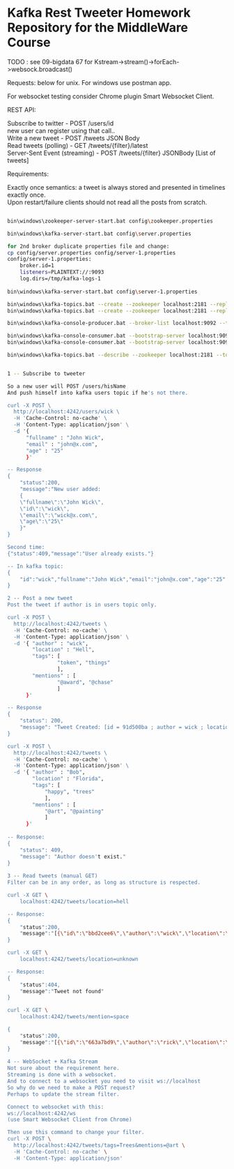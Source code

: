 # Kafka Rest Tweeter Homework Repository for the MiddleWare Course

TODO : see 09-bigdata 67 for Kstream->stream()->forEach->websock.broadcast()

Requests: below for unix. For windows use postman app.

For websocket testing consider Chrome plugin Smart Websocket Client.

REST API:

Subscribe to twitter - POST /users/id \
new user can register using that call.. \
Write a new tweet - POST /tweets JSON Body \
Read tweets (polling) - GET /tweets/{filter}/latest \
Server-Sent Event (streaming) - POST /tweets/{filter} JSONBody [List of tweets]

Requirements:

Exactly once semantics: a tweet is always stored and presented in timelines exactly once. \
Upon restart/failure clients should not read all the posts from scratch.

```bash

bin\windows\zookeeper-server-start.bat config\zookeeper.properties

bin\windows\kafka-server-start.bat config\server.properties

for 2nd broker duplicate properties file and change:
cp config/server.properties config/server-1.properties
config/server-1.properties:
    broker.id=1
    listeners=PLAINTEXT://:9093
    log.dirs=/tmp/kafka-logs-1
 
bin\windows\kafka-server-start.bat config\server-1.properties

bin\windows\kafka-topics.bat --create --zookeeper localhost:2181 --replication-factor 2 --partitions 1 --topic tweeter3
bin\windows\kafka-topics.bat --create --zookeeper localhost:2181 --replication-factor 2 --partitions 1 --topic users2

bin\windows\kafka-console-producer.bat --broker-list localhost:9092 --topic tweeter2

bin\windows\kafka-console-consumer.bat --bootstrap-server localhost:9092 --topic tweeter3 --from-beginning
bin\windows\kafka-console-consumer.bat --bootstrap-server localhost:9092 --topic users2 --from-beginning

bin\windows\kafka-topics.bat --describe --zookeeper localhost:2181 --topic tweeter2

```

```bash

1 -- Subscribe to tweeter

So a new user will POST /users/hisName
And push himself into kafka users topic if he's not there.

curl -X POST \
  http://localhost:4242/users/wick \
  -H 'Cache-Control: no-cache' \
  -H 'Content-Type: application/json' \
  -d '{
      "fullname" : "John Wick",
      "email" : "john@x.com",
      "age" : "25"
      }'

-- Response
{
    "status":200,
    "message":"New user added: 
    {
    \"fullname\":\"John Wick\",
    \"id\":\"wick\",
    \"email\":\"wick@x.com\",
    \"age\":\"25\"
    }"
}

Second time:
{"status":409,"message":"User already exists."}

-- In kafka topic:
{
    "id":"wick","fullname":"John Wick","email":"john@x.com","age":"25"
}

2 -- Post a new tweet
Post the tweet if author is in users topic only.

curl -X POST \
  http://localhost:4242/tweets \
  -H 'Cache-Control: no-cache' \
  -H 'Content-Type: application/json' \
  -d '{	"author" : "wick",
        "location" : "Hell",
        "tags": [
                "token", "things"
                ],
        "mentions" : [
                "@award", "@chase"
                ]
      }'

-- Response
{
    "status": 200,
    "message": "Tweet Created: [id = 91d500ba ; author = wick ; location = Hell ; tags = [token, things] ; mentions = [@award, @chase]]"
}

curl -X POST \
  http://localhost:4242/tweets \
  -H 'Cache-Control: no-cache' \
  -H 'Content-Type: application/json' \
  -d '{	"author" : "Bob",
      	"location" : "Florida",
      	"tags": [
      		"happy", "trees"
      		],
      	"mentions" : [
      		"@art", "@painting"
      		]
      }'
      
-- Response:
{
    "status": 409,
    "message": "Author doesn't exist."
}
 
3 -- Read tweets (manual GET)
Filter can be in any order, as long as structure is respected.

curl -X GET \
    localhost:4242/tweets/location=hell

-- Response:
{
    "status":200,
    "message":"[{\"id\":\"bbd2cee6\",\"author\":\"wick\",\"location\":\"Hell\",\"tags\":[\"token\",\"things\"],\"mentions\":[\"@award\",\"@chase\"]}]"
}

curl -X GET \
    localhost:4242/tweets/location=unknown

-- Response:
{
    "status":404,
    "message":"Tweet not found"
}

curl -X GET \
    localhost:4242/tweets/mention=space

{
    "status":200,
    "message":"[{\"id\":\"663a7bd9\",\"author\":\"rick\",\"location\":\"Space\",\"tags\":[\"interdimensional\",\"cable\"],\"mentions\":[\"@space\",\"@time\"]}]"
}
  
4 -- WebSocket + Kafka Stream
Not sure about the requirement here.
Streaming is done with a websocket.
And to connect to a websocket you need to visit ws://localhost
So why do we need to make a POST request?
Perhaps to update the stream filter.

Connect to websocket with this:
ws://localhost:4242/ws
(use Smart Websocket Client from Chrome)

Then use this command to change your filter.
curl -X POST \
  http://localhost:4242/tweets/tags=Trees&mentions=@art \
  -H 'Cache-Control: no-cache' \
  -H 'Content-Type: application/json'
  
```

